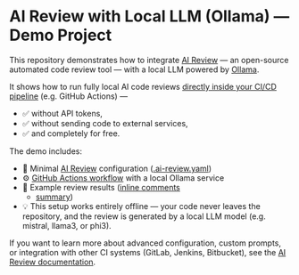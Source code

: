 # AI Review with Local LLM (Ollama) — Demo Project

This repository demonstrates how to integrate [AI Review](https://github.com/Nikita-Filonov/ai-review) — an open-source
automated code review tool — with a local LLM powered by [Ollama](https://ollama.com/).

It shows how to run fully local AI code
reviews [directly inside your CI/CD pipeline](https://github.com/Nikita-Filonov/test-ai-review/actions) (e.g. GitHub
Actions) —

- ✅ without API tokens,
- ✅ without sending code to external services,
- ✅ and completely for free.

The demo includes:

- 🔧 Minimal [AI Review](https://github.com/Nikita-Filonov/ai-review) configuration ([.ai-review.yaml](.ai-review.yaml))
- ⚙️ [GitHub Actions workflow](https://github.com/Nikita-Filonov/test-ai-review/actions/runs/18259278251) with a local
  Ollama service
- 🤖 Example review
  results ([inline comments](https://github.com/Nikita-Filonov/test-ai-review/pull/2#discussion_r2404479873)
    + [summary](https://github.com/Nikita-Filonov/test-ai-review/pull/2#issuecomment-3369053823))
- 💡 This setup works entirely offline — your code never leaves the repository, and the review is generated by a local
  LLM model (e.g. mistral, llama3, or phi3).

If you want to learn more about advanced configuration, custom prompts, or integration with other CI systems (GitLab,
Jenkins, Bitbucket), see the [AI Review documentation](https://github.com/Nikita-Filonov/ai-review/tree/main/docs).